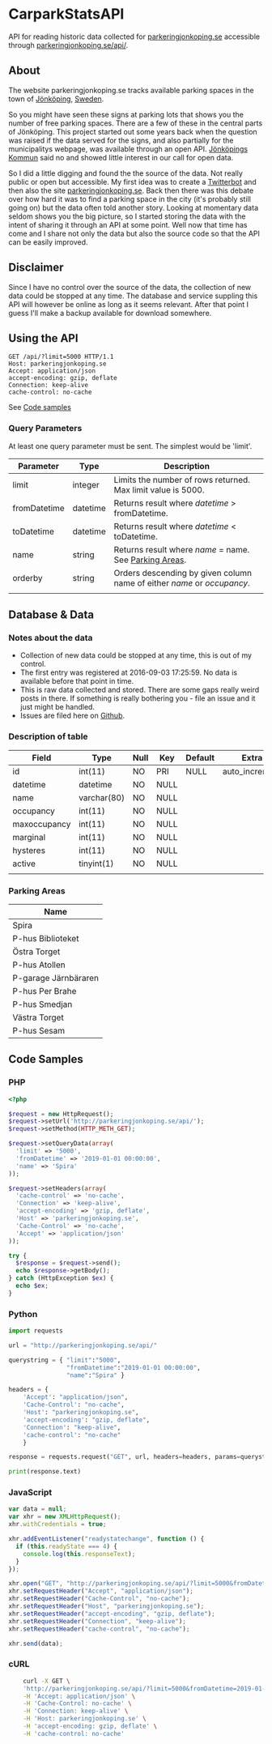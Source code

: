 # CarparkStatsAPI

API for reading historic data collected for [parkeringjonkoping.se](https://www.parkeringjonkoping.se) accessible through [parkeringjonkoping.se/api/](https://www.parkeringjonkoping.se/api/).

## About

The website parkeringjonkoping.se tracks available parking spaces in the town of [Jönköping](https://www.google.com/maps/place/Jönköping/), [Sweden](https://proxy.duckduckgo.com/iu/?u=https%3A%2F%2Fmedia.makeameme.org%2Fcreated%2Fsweden-come.jpg&f=1).

So you might have seen these signs at parking lots that shows you the number of free parking spaces. There are a few of these in the central parts of Jönköping. This project started out some years back when the question was raised if the data served for the signs, and also partially for the municipalitys webpage, was available through an open API. [Jönköpings Kommun](https://www.jonkoping.se/) said no and showed little interest in our call for open data.

So I did a little digging and found the the source of the data. Not really public or open but accessible. My first idea was to create a [Twitterbot](https://twitter.com/pplatsjkpg) and then also the site [parkeringjonkoping.se](https://www.parkeringjonkoping.se). Back then there was this debate over how hard it was to find a parking space in the city (it's probably still going on) but the data often told another story. Looking at momentary data seldom shows you the big picture, so I started storing the data with the intent of sharing it through an API at some point. Well now that time has come and I share not only the data but also the source code so that the API can be easily improved.

## Disclaimer

Since I have no control over the source of the data, the collection of new data could be stopped at any time. The database and service suppling this API will however be online as long as it seems relevant. After that point I guess I'll make a backup available for download somewhere.

## Using the API

``` http
GET /api/?limit=5000 HTTP/1.1
Host: parkeringjonkoping.se
Accept: application/json
accept-encoding: gzip, deflate
Connection: keep-alive
cache-control: no-cache

```

See [Code samples](#codesamples)

### Query Parameters

At least one query parameter must be sent. The simplest would be 'limit'.

|Parameter      |Type       |Description|
|---------------|-----------|-----------|
|limit          |integer    |Limits the number of rows returned. Max limit value is 5000.|
|fromDatetime   |datetime   |Returns result where *datetime* > fromDatetime.|
|toDatetime     |datetime   |Returns result where *datetime* < toDatetime.|
|name           |string     |Returns result where *name* = name. See [Parking Areas](#parkingareas).|
|orderby        |string     |Orders descending by given column name of either *name* or *occupancy*.|
|               |           |                                                                       |

## Database & Data

### Notes about the data

* Collection of new data could be stopped at any time, this is out of my control.
* The first entry was registered at 2016-09-03 17:25:59. No data is available before that point in time.
* This is raw data collected and stored. There are some gaps really weird posts in there. If something is really bothering you - file an issue and it just might be handled.
* Issues are filed here on [Github](https://github.com/theschitz/CarparkStatsAPI/issues).

### Description of table

|Field          |Type       |Null   |Key    |Default|Extra          |
|---------------|-----------|-------|-------|-------|---------------|
|id             |int(11)    |NO     |PRI    |NULL   |auto_increment |
|datetime       |datetime   |NO     |NULL   |       |               |
|name           |varchar(80)|NO     |NULL   |       |               |
|occupancy      |int(11)    |NO     |NULL   |       |               |
|maxoccupancy   |int(11)    |NO     |NULL   |       |               |
|marginal       |int(11)    |NO     |NULL   |       |               |
|hysteres       |int(11)    |NO     |NULL   |       |               |
|active         |tinyint(1) |NO     |NULL   |       |               |
|               |           |       |       |       |               |

### <a name="parkingareas"></a>Parking Areas

|Name                   |
|-----------------------|
|Spira                  |
|P-hus Biblioteket      |
|Östra Torget           |
|P-hus Atollen          |
|P-garage Järnbäraren   |
|P-hus Per Brahe        |
|P-hus Smedjan          |
|Västra Torget          |
|P-hus Sesam            |

## <a name="codesamples"></a>Code Samples

### PHP

```php
<?php

$request = new HttpRequest();
$request->setUrl('http://parkeringjonkoping.se/api/');
$request->setMethod(HTTP_METH_GET);

$request->setQueryData(array(
  'limit' => '5000',
  'fromDatetime' => '2019-01-01 00:00:00',
  'name' => 'Spira'
));

$request->setHeaders(array(
  'cache-control' => 'no-cache',
  'Connection' => 'keep-alive',
  'accept-encoding' => 'gzip, deflate',
  'Host' => 'parkeringjonkoping.se',
  'Cache-Control' => 'no-cache',
  'Accept' => 'application/json'
));

try {
  $response = $request->send();
  echo $response->getBody();
} catch (HttpException $ex) {
  echo $ex;
}
```

### Python

```Python
import requests

url = "http://parkeringjonkoping.se/api/"

querystring = { "limit":"5000",
                "fromDatetime":"2019-01-01 00:00:00",
                "name":"Spira" }

headers = {
    'Accept': "application/json",
    'Cache-Control': "no-cache",
    'Host': "parkeringjonkoping.se",
    'accept-encoding': "gzip, deflate",
    'Connection': "keep-alive",
    'cache-control': "no-cache"
    }

response = requests.request("GET", url, headers=headers, params=querystring)

print(response.text)
```

### JavaScript

```javascript
var data = null;
var xhr = new XMLHttpRequest();
xhr.withCredentials = true;

xhr.addEventListener("readystatechange", function () {
  if (this.readyState === 4) {
    console.log(this.responseText);
  }
});

xhr.open("GET", "http://parkeringjonkoping.se/api/?limit=5000&fromDatetime=2019-01-01%2000:00:00&name=Spira");
xhr.setRequestHeader("Accept", "application/json");
xhr.setRequestHeader("Cache-Control", "no-cache");
xhr.setRequestHeader("Host", "parkeringjonkoping.se");
xhr.setRequestHeader("accept-encoding", "gzip, deflate");
xhr.setRequestHeader("Connection", "keep-alive");
xhr.setRequestHeader("cache-control", "no-cache");

xhr.send(data);
```

### cURL

```bash
    curl -X GET \
    'http://parkeringjonkoping.se/api/?limit=5000&fromDatetime=2019-01-01%2000:00:00&name=Spira' \
    -H 'Accept: application/json' \
    -H 'Cache-Control: no-cache' \
    -H 'Connection: keep-alive' \
    -H 'Host: parkeringjonkoping.se' \
    -H 'accept-encoding: gzip, deflate' \
    -H 'cache-control: no-cache'
```
